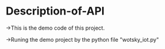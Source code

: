 # Description-of-API

->This is the demo code of this project.

->Runing the demo project by the python file "wotsky_iot.py"
